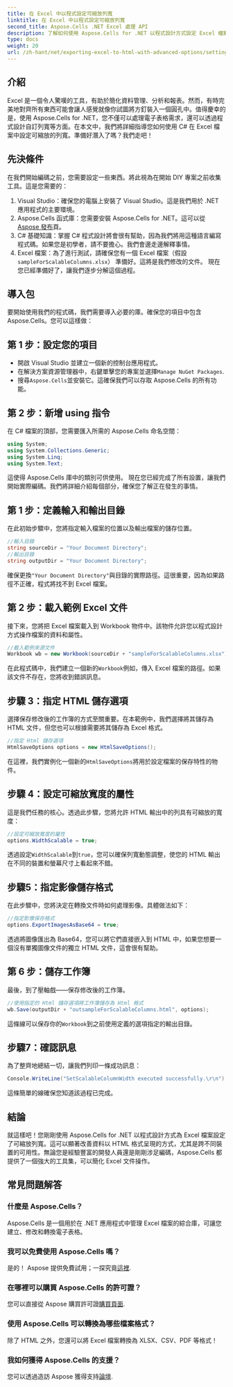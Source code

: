 ```yaml
---
title: 在 Excel 中以程式設定可縮放列寬
linktitle: 在 Excel 中以程式設定可縮放列寬
second_title: Aspose.Cells .NET Excel 處理 API
description: 了解如何使用 Aspose.Cells for .NET 以程式設計方式設定 Excel 檔案中的可縮放列寬。非常適合高效率的數據呈現。
type: docs
weight: 20
url: /zh-hant/net/exporting-excel-to-html-with-advanced-options/setting-scalable-column-width/
---
```

## 介紹
Excel 是一個令人驚嘆的工具，有助於簡化資料管理、分析和報表。然而，有時完美地對齊所有東西可能會讓人感覺就像你試圖將方釘裝入一個圓孔中。值得慶幸的是，使用 Aspose.Cells for .NET，您不僅可以處理電子表格需求，還可以透過程式設計自訂列寬等方面。在本文中，我們將詳細指導您如何使用 C# 在 Excel 檔案中設定可縮放的列寬。準備好潛入了嗎？我們走吧！
## 先決條件
在我們開始編碼之前，您需要設定一些東西。將此視為在開始 DIY 專案之前收集工具。這是您需要的：
1. Visual Studio：確保您的電腦上安裝了 Visual Studio。這是我們用於 .NET 應用程式的主要環境。
2.  Aspose.Cells 函式庫：您需要安裝 Aspose.Cells for .NET。這可以從[Aspose 發布](https://releases.aspose.com/cells/net/)頁。 
3. C# 基礎知識：掌握 C# 程式設計將會很有幫助，因為我們將用這種語言編寫程式碼。如果您是初學者，請不要擔心。我們會邊走邊解釋事情。
4.  Excel 檔案：為了進行測試，請確保您有一個 Excel 檔案（假設`sampleForScalableColumns.xlsx`） 準備好。這將是我們修改的文件。
現在您已經準備好了，讓我們逐步分解這個過程。
## 導入包
要開始使用我們的程式碼，我們需要導入必要的庫。確保您的項目中包含 Aspose.Cells。您可以這樣做：
## 第 1 步：設定您的項目
- 開啟 Visual Studio 並建立一個新的控制台應用程式。
- 在解決方案資源管理器中，右鍵單擊您的專案並選擇`Manage NuGet Packages`.
- 搜尋`Aspose.Cells`並安裝它。這確保我們可以存取 Aspose.Cells 的所有功能。
## 第 2 步：新增 using 指令
在 C# 檔案的頂部，您需要匯入所需的 Aspose.Cells 命名空間：
```csharp
using System;
using System.Collections.Generic;
using System.Linq;
using System.Text;
```
這使得 Aspose.Cells 庫中的類別可供使用。
現在您已經完成了所有設置，讓我們開始實際編碼。我們將詳細介紹每個部分，確保您了解正在發生的事情。
## 第 1 步：定義輸入和輸出目錄
在此初始步驟中，您將指定輸入檔案的位置以及輸出檔案的儲存位置。 
```csharp
//輸入目錄
string sourceDir = "Your Document Directory"; 
//輸出目錄
string outputDir = "Your Document Directory"; 
```
確保更換`"Your Document Directory"`與目錄的實際路徑。這很重要，因為如果路徑不正確，程式將找不到 Excel 檔案。
## 第 2 步：載入範例 Excel 文件
接下來，您將把 Excel 檔案載入到 Workbook 物件中。該物件允許您以程式設計方式操作檔案的資料和屬性。
```csharp
//載入範例來源文件
Workbook wb = new Workbook(sourceDir + "sampleForScalableColumns.xlsx");
```
在此程式碼中，我們建立一個新的`Workbook`例如，傳入 Excel 檔案的路徑。如果該文件不存在，您將收到錯誤訊息。
## 步驟 3：指定 HTML 儲存選項
選擇保存修改後的工作簿的方式至關重要。在本範例中，我們選擇將其儲存為 HTML 文件，但您也可以根據需要將其儲存為 Excel 格式。
```csharp
//指定 Html 儲存選項
HtmlSaveOptions options = new HtmlSaveOptions();
```
在這裡，我們實例化一個新的`HtmlSaveOptions`將用於設定檔案的保存特性的物件。
## 步驟 4：設定可縮放寬度的屬性
這是我們任務的核心。透過此步驟，您將允許 HTML 輸出中的列具有可縮放的寬度：
```csharp
//設定可縮放寬度的屬性
options.WidthScalable = true;
```
透過設定`WidthScalable`到`true`，您可以確保列寬動態調整，使您的 HTML 輸出在不同的裝置和螢幕尺寸上看起來不錯。
## 步驟5：指定影像儲存格式 
在此步驟中，您將決定在轉換文件時如何處理影像。具體做法如下：
```csharp
//指定影像保存格式
options.ExportImagesAsBase64 = true;
```
透過將圖像匯出為 Base64，您可以將它們直接嵌入到 HTML 中，如果您想要一個沒有單獨圖像文件的獨立 HTML 文件，這會很有幫助。
## 第 6 步：儲存工作簿 
最後，到了壓軸戲——保存修改後的工作簿。 
```csharp
//使用指定的 Html 儲存選項將工作簿儲存為 Html 格式
wb.Save(outputDir + "outsampleForScalableColumns.html", options);
```
這條線可以保存你的`Workbook`到之前使用定義的選項指定的輸出目錄。 
## 步驟7：確認訊息
為了整齊地總結一切，讓我們列印一條成功訊息：
```csharp
Console.WriteLine("SetScalableColumnWidth executed successfully.\r\n");
```
這條簡單的線確保您知道該過程已完成。
## 結論
就這樣吧！您剛剛使用 Aspose.Cells for .NET 以程式設計方式為 Excel 檔案設定了可縮放列寬。這可以顯著改善資料以 HTML 格式呈現的方式，尤其是跨不同裝置的可用性。無論您是經驗豐富的開發人員還是剛剛涉足編碼，Aspose.Cells 都提供了一個強大的工具集，可以簡化 Excel 文件操作。
## 常見問題解答
### 什麼是 Aspose.Cells？
Aspose.Cells 是一個用於在 .NET 應用程式中管理 Excel 檔案的綜合庫，可讓您建立、修改和轉換電子表格。
### 我可以免費使用 Aspose.Cells 嗎？
是的！ Aspose 提供免費試用；一探究竟[這裡](https://releases.aspose.com/).
### 在哪裡可以購買 Aspose.Cells 的許可證？
您可以直接從 Aspose 購買許可證[購買頁面](https://purchase.aspose.com/buy).
### 使用 Aspose.Cells 可以轉換為哪些檔案格式？
除了 HTML 之外，您還可以將 Excel 檔案轉換為 XLSX、CSV、PDF 等格式！
### 我如何獲得 Aspose.Cells 的支援？
您可以透過造訪 Aspose 獲得支持[論壇](https://forum.aspose.com/c/cells/9).